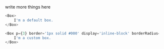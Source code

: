 write more things here

```js
<Box>
    I'm a default box.
</Box>
```

```js
<Box p={3} border='1px solid #000' display='inline-block' borderRadius='5px' bg='lightblue'>
    I'm a custom box.
</Box>
```